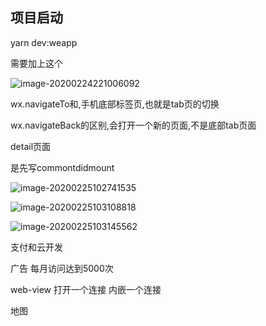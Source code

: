 ## 项目启动

yarn dev:weapp

需要加上这个

![image-20200224221006092](C:\Users\Artificial\AppData\Roaming\Typora\typora-user-images\image-20200224221006092.png)



wx.navigateTo和,手机底部标签页,也就是tab页的切换

wx.navigateBack的区别,会打开一个新的页面,不是底部tab页面





detail页面

是先写commontdidmount



![image-20200225102741535](C:\Users\Artificial\AppData\Roaming\Typora\typora-user-images\image-20200225102741535.png) 

![image-20200225103108818](C:\Users\Artificial\AppData\Roaming\Typora\typora-user-images\image-20200225103108818.png)

![image-20200225103145562](C:\Users\Artificial\AppData\Roaming\Typora\typora-user-images\image-20200225103145562.png)





支付和云开发





广告 每月访问达到5000次

web-view 打开一个连接  内嵌一个连接

地图


